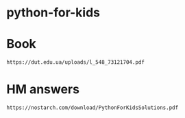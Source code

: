 # python-for-kids
# Book
```
https://dut.edu.ua/uploads/l_548_73121704.pdf
```
# HM answers
``` 
https://nostarch.com/download/PythonForKidsSolutions.pdf
```